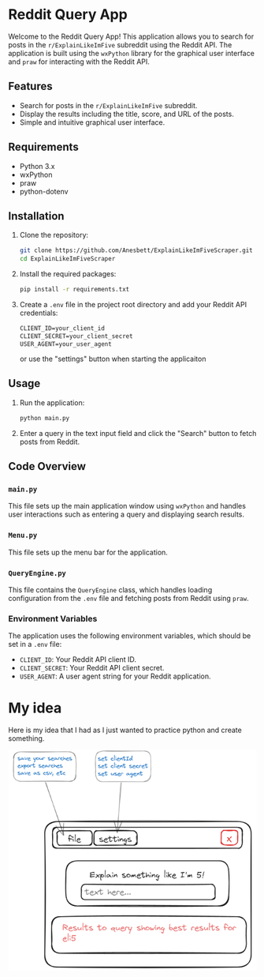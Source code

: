 # Reddit Query App

Welcome to the Reddit Query App! This application allows you to search for posts in the `r/ExplainLikeImFive` subreddit using the Reddit API. The application is built using the `wxPython` library for the graphical user interface and `praw` for interacting with the Reddit API.

## Features

- Search for posts in the `r/ExplainLikeImFive` subreddit.
- Display the results including the title, score, and URL of the posts.
- Simple and intuitive graphical user interface.

## Requirements

- Python 3.x
- wxPython
- praw
- python-dotenv

## Installation

1. Clone the repository:

   ```sh
   git clone https://github.com/Anesbett/ExplainLikeImFiveScraper.git
   cd ExplainLikeImFiveScraper
   ```

2. Install the required packages:

   ```sh
   pip install -r requirements.txt
   ```

3. Create a `.env` file in the project root directory and add your Reddit API credentials:

   ```
   CLIENT_ID=your_client_id
   CLIENT_SECRET=your_client_secret
   USER_AGENT=your_user_agent
   ```
   or use the "settings" button when starting the applicaiton 

## Usage

1. Run the application:

   ```sh
   python main.py
   ```

2. Enter a query in the text input field and click the "Search" button to fetch posts from Reddit.

## Code Overview

### `main.py`

This file sets up the main application window using `wxPython` and handles user interactions such as entering a query and displaying search results.

### `Menu.py`

This file sets up the menu bar for the application.

### `QueryEngine.py`

This file contains the `QueryEngine` class, which handles loading configuration from the `.env` file and fetching posts from Reddit using `praw`.

### Environment Variables

The application uses the following environment variables, which should be set in a `.env` file:

- `CLIENT_ID`: Your Reddit API client ID.
- `CLIENT_SECRET`: Your Reddit API client secret.
- `USER_AGENT`: A user agent string for your Reddit application.

# My idea
Here is my idea that I had as I just wanted to practice python and create something. 

![alt text](image.png)